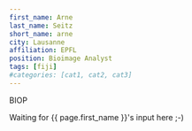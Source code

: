 ```yaml
---
first_name: Arne
last_name: Seitz
short_name: arne
city: Lausanne
affiliation: EPFL
position: Bioimage Analyst
tags: [fiji]
#categories: [cat1, cat2, cat3]
---
```

BIOP

Waiting for {{ page.first_name }}'s input here ;-)
